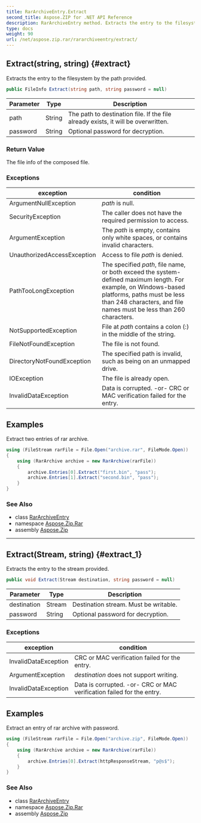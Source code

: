 ```yaml
---
title: RarArchiveEntry.Extract
second_title: Aspose.ZIP for .NET API Reference
description: RarArchiveEntry method. Extracts the entry to the filesystem by the path provided
type: docs
weight: 90
url: /net/aspose.zip.rar/rararchiveentry/extract/
---
```

## Extract(string, string) {#extract}

Extracts the entry to the filesystem by the path provided.

```csharp
public FileInfo Extract(string path, string password = null)
```

| Parameter | Type | Description |
| --- | --- | --- |
| path | String | The path to destination file. If the file already exists, it will be overwritten. |
| password | String | Optional password for decryption. |

### Return Value

The file info of the composed file.

### Exceptions

| exception | condition |
| --- | --- |
| ArgumentNullException | *path* is null. |
| SecurityException | The caller does not have the required permission to access. |
| ArgumentException | The *path* is empty, contains only white spaces, or contains invalid characters. |
| UnauthorizedAccessException | Access to file *path* is denied. |
| PathTooLongException | The specified *path*, file name, or both exceed the system-defined maximum length. For example, on Windows-based platforms, paths must be less than 248 characters, and file names must be less than 260 characters. |
| NotSupportedException | File at *path* contains a colon (:) in the middle of the string. |
| FileNotFoundException | The file is not found. |
| DirectoryNotFoundException | The specified path is invalid, such as being on an unmapped drive. |
| IOException | The file is already open. |
| InvalidDataException | Data is corrupted. -or- CRC or MAC verification failed for the entry. |

## Examples

Extract two entries of rar archive.

```csharp
using (FileStream rarFile = File.Open("archive.rar", FileMode.Open))
{
    using (RarArchive archive = new RarArchive(rarFile))
    {
        archive.Entries[0].Extract("first.bin", "pass");
        archive.Entries[1].Extract("second.bin", "pass");
    }
}
```

### See Also

* class [RarArchiveEntry](../)
* namespace [Aspose.Zip.Rar](../../rararchiveentry/)
* assembly [Aspose.Zip](../../../)

---

## Extract(Stream, string) {#extract_1}

Extracts the entry to the stream provided.

```csharp
public void Extract(Stream destination, string password = null)
```

| Parameter | Type | Description |
| --- | --- | --- |
| destination | Stream | Destination stream. Must be writable. |
| password | String | Optional password for decryption. |

### Exceptions

| exception | condition |
| --- | --- |
| InvalidDataException | CRC or MAC verification failed for the entry. |
| ArgumentException | *destination* does not support writing. |
| InvalidDataException | Data is corrupted. -or- CRC or MAC verification failed for the entry. |

## Examples

Extract an entry of rar archive with password.

```csharp
using (FileStream rarFile = File.Open("archive.zip", FileMode.Open))
{
    using (RarArchive archive = new RarArchive(rarFile))
    {
        archive.Entries[0].Extract(httpResponseStream, "p@s$");
    }
}
```

### See Also

* class [RarArchiveEntry](../)
* namespace [Aspose.Zip.Rar](../../rararchiveentry/)
* assembly [Aspose.Zip](../../../)


